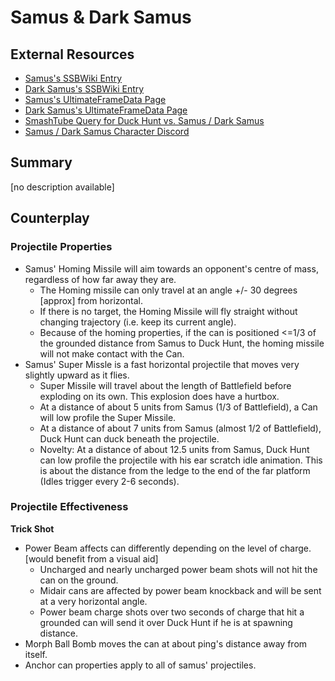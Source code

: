 # Samus & Dark Samus

## External Resources
- [Samus's SSBWiki Entry](https://www.ssbwiki.com/Samus_(SSBU))
- [Dark Samus's SSBWiki Entry](https://www.ssbwiki.com/Dark_Samus_(SSBU))
- [Samus's UltimateFrameData Page](https://ultimateframedata.com/samus.php)
- [Dark Samus's UltimateFrameData Page](https://ultimateframedata.com/dark_samus.php)
- [SmashTube Query for Duck Hunt vs. Samus / Dark Samus](https://smash-tube.com/en/result.php?player1=&character1=%E3%83%80%E3%83%83%E3%82%AF%E3%83%8F%E3%83%B3%E3%83%88&player2=&character2=%E3%82%B5%E3%83%A0%E3%82%B9%2F%E3%83%80%E3%83%BC%E3%82%AF%E3%82%B5%E3%83%A0%E3%82%B9&free_word=&region=&submit=#result)
- [Samus / Dark Samus Character Discord](https://discord.com/invite/b69G8H6)

## Summary
[no description available]

## Counterplay

### Projectile Properties

- Samus' Homing Missile will aim towards an opponent's centre of mass, regardless of how far away they are.
  - The Homing missile can only travel at an angle +/- 30 degrees [approx] from horizontal.
  - If there is no target, the Homing Missile will fly straight without changing trajectory (i.e. keep its current angle).
  - Because of the homing properties, if the can is positioned <=1/3 of the grounded distance from Samus to Duck Hunt, the homing missile will not make contact with the Can.
- Samus' Super Missle is a fast horizontal projectile that moves very slightly upward as it flies.
  - Super Missile will travel about the length of Battlefield before exploding on its own. This explosion does have a hurtbox.
  - At a distance of about 5 units from Samus (1/3 of Battlefield), a Can will low profile the Super Missile.
  - At a distance of about 7 units from Samus (almost 1/2 of Battlefield), Duck Hunt can duck beneath the projectile.
  - Novelty: At a distance of about 12.5 units from Samus, Duck Hunt can low profile the projectile with his ear scratch idle animation. This is about the distance from the ledge to the end of the far platform (Idles trigger every 2-6 seconds).

### Projectile Effectiveness

**Trick Shot**
- Power Beam affects can differently depending on the level of charge. [would benefit from a visual aid]
  - Uncharged and nearly uncharged power beam shots will not hit the can on the ground.
  - Midair cans are affected by power beam knockback and will be sent at a very horizontal angle.
  - Power beam charge shots over two seconds of charge that hit a grounded can will send it over Duck Hunt if he is at spawning distance.
- Morph Ball Bomb moves the can at about ping's distance away from itself.
- Anchor can properties apply to all of samus' projectiles.
